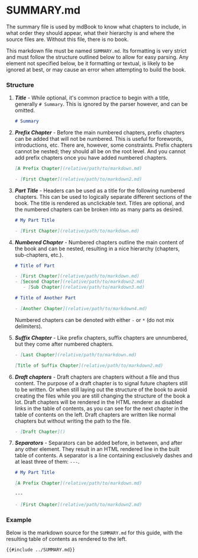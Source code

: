 # SUMMARY.md

The summary file is used by mdBook to know what chapters to include, in what
order they should appear, what their hierarchy is and where the source files
are. Without this file, there is no book.

This markdown file must be named `SUMMARY.md`. Its formatting
is very strict and must follow the structure outlined below to allow for easy
parsing. Any element not specified below, be it formatting or textual, is likely
to be ignored at best, or may cause an error when attempting to build the book.

### Structure

1. ***Title*** - While optional, it's common practice to begin with a title, generally <code
   class="language-markdown"># Summary</code>. This is ignored by the parser however, and
   can be omitted.
   ```markdown
   # Summary
   ```

1. ***Prefix Chapter*** - Before the main numbered chapters, prefix chapters can be added
   that will not be numbered. This is useful for forewords,
   introductions, etc. There are, however, some constraints. Prefix chapters cannot be
   nested; they should all be on the root level. And you cannot add
   prefix chapters once you have added numbered chapters.
   ```markdown
   [A Prefix Chapter](relative/path/to/markdown.md)

   - [First Chapter](relative/path/to/markdown2.md)
   ```

1. ***Part Title*** - Headers can be used as a title for the following numbered
   chapters. This can be used to logically separate different sections
   of the book. The title is rendered as unclickable text.
   Titles are optional, and the numbered chapters can be broken into as many
   parts as desired.
   ```markdown
   # My Part Title

   - [First Chapter](relative/path/to/markdown.md)
   ```

1. ***Numbered Chapter*** - Numbered chapters outline the main content of the book
   and can be nested, resulting in a nice hierarchy
   (chapters, sub-chapters, etc.).
   ```markdown
   # Title of Part

   - [First Chapter](relative/path/to/markdown.md)
   - [Second Chapter](relative/path/to/markdown2.md)
      - [Sub Chapter](relative/path/to/markdown3.md)

   # Title of Another Part

   - [Another Chapter](relative/path/to/markdown4.md)
   ```
   Numbered chapters can be denoted with either `-` or `*` (do not mix delimiters). 
   
1. ***Suffix Chapter*** - Like prefix chapters, suffix chapters are unnumbered, but they come after 
   numbered chapters.
   ```markdown
   - [Last Chapter](relative/path/to/markdown.md)

   [Title of Suffix Chapter](relative/path/to/markdown2.md)
   ```

1. ***Draft chapters*** - Draft chapters are chapters without a file and thus content.
   The purpose of a draft chapter is to signal future chapters still to be written.
   Or when still laying out the structure of the book to avoid creating the files
   while you are still changing the structure of the book a lot.
   Draft chapters will be rendered in the HTML renderer as disabled links in the table
   of contents, as you can see for the next chapter in the table of contents on the left.
   Draft chapters are written like normal chapters but without writing the path to the file.
   ```markdown
   - [Draft Chapter]()
   ```

1. ***Separators*** - Separators can be added before, in between, and after any other element. They result
   in an HTML rendered line in the built table of contents.  A separator is
   a line containing exclusively dashes and at least three of them: `---`.
   ```markdown
   # My Part Title
   
   [A Prefix Chapter](relative/path/to/markdown.md)

   ---

   - [First Chapter](relative/path/to/markdown2.md)
   ```
  

### Example

Below is the markdown source for the `SUMMARY.md` for this guide, with the resulting table
of contents as rendered to the left.

```markdown
{{#include ../SUMMARY.md}}
```
